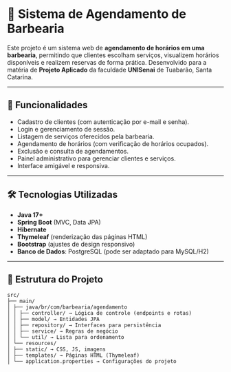 # 💈 Sistema de Agendamento de Barbearia

Este projeto é um sistema web de **agendamento de horários em uma barbearia**, permitindo que clientes escolham serviços, visualizem horários disponíveis e realizem reservas de forma prática. Desenvolvido para a matéria de **Projeto Aplicado** da faculdade **UNISenai** de Tuabarão, Santa Catarina.

---

## 📌 Funcionalidades

- Cadastro de clientes (com autenticação por e-mail e senha).  
- Login e gerenciamento de sessão.  
- Listagem de serviços oferecidos pela barbearia.  
- Agendamento de horários (com verificação de horários ocupados).  
- Exclusão e consulta de agendamentos.  
- Painel administrativo para gerenciar clientes e serviços.  
- Interface amigável e responsiva.  

---

## 🛠️ Tecnologias Utilizadas

- **Java 17+**  
- **Spring Boot** (MVC, Data JPA)  
- **Hibernate**  
- **Thymeleaf** (renderização das páginas HTML)  
- **Bootstrap** (ajustes de design responsivo)  
- **Banco de Dados**: PostgreSQL (pode ser adaptado para MySQL/H2)  

---

## 📂 Estrutura do Projeto
```
src/
├── main/
│ ├── java/br/com/barbearia/agendamento
│ │ ├── controller/ → Lógica de controle (endpoints e rotas)
│ │ ├── model/ → Entidades JPA
│ │ ├── repository/ → Interfaces para persistência
│ │ ├── service/ → Regras de negócio
│ │ └── util/ → Lista para ordenamento
│ └── resources/
│ ├── static/ → CSS, JS, imagens
│ ├── templates/ → Páginas HTML (Thymeleaf)
│ └── application.properties → Configurações do projeto
```
